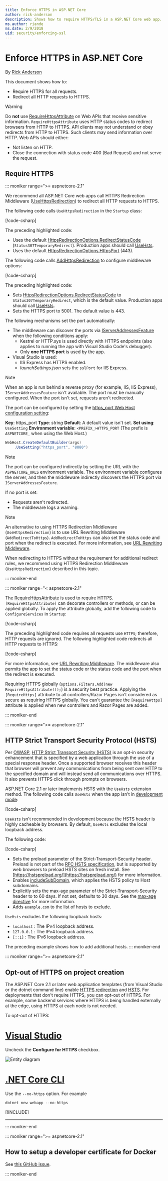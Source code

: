 ```yaml
---
title: Enforce HTTPS in ASP.NET Core
author: rick-anderson
description: Shows how to require HTTPS/TLS in a ASP.NET Core web app.
ms.author: riande
ms.date: 2/9/2018
uid: security/enforcing-ssl
---
```

# Enforce HTTPS in ASP.NET Core

By [Rick Anderson](https://twitter.com/RickAndMSFT)

This document shows how to:

* Require HTTPS for all requests.
* Redirect all HTTP requests to HTTPS.

> [!WARNING]
> Do **not** use [RequireHttpsAttribute](/dotnet/api/microsoft.aspnetcore.mvc.requirehttpsattribute) on Web APIs that receive sensitive information. `RequireHttpsAttribute` uses HTTP status codes to redirect browsers from HTTP to HTTPS. API clients may not understand or obey redirects from HTTP to HTTPS. Such clients may send information over HTTP. Web APIs should either:
>
> * Not listen on HTTP.
> * Close the connection with status code 400 (Bad Request) and not serve the request.

<a name="require"></a>
## Require HTTPS

::: moniker range=">= aspnetcore-2.1"

We recommend all ASP.NET Core web apps call HTTPS Redirection Middleware ([UseHttpsRedirection](/dotnet/api/microsoft.aspnetcore.builder.httpspolicybuilderextensions.usehttpsredirection)) to redirect all HTTP requests to HTTPS.

The following code calls `UseHttpsRedirection` in the `Startup` class:

[!code-csharp[](enforcing-ssl/sample/Startup.cs?name=snippet1&highlight=13)]

The preceding highlighted code:

* Uses the default [HttpsRedirectionOptions.RedirectStatusCode](/dotnet/api/microsoft.aspnetcore.httpspolicy.httpsredirectionoptions.redirectstatuscode) (`Status307TemporaryRedirect`). Production apps should call [UseHsts](#hsts).
* Uses the default [HttpsRedirectionOptions.HttpsPort](/dotnet/api/microsoft.aspnetcore.httpspolicy.httpsredirectionoptions.httpsport) (443).

The following code calls [AddHttpsRedirection](/dotnet/api/microsoft.aspnetcore.builder.httpsredirectionservicesextensions.addhttpsredirection) to configure middleware options:

[!code-csharp[](enforcing-ssl/sample/Startup.cs?name=snippet2&highlight=14-99)]

The preceding highlighted code:

* Sets [HttpsRedirectionOptions.RedirectStatusCode](/dotnet/api/microsoft.aspnetcore.httpspolicy.httpsredirectionoptions.redirectstatuscode) to `Status307TemporaryRedirect`, which is the default value. Production apps should call [UseHsts](#hsts).
* Sets the HTTPS port to 5001. The default value is 443.

The following mechanisms set the port automatically:

* The middleware can discover the ports via [IServerAddressesFeature](/dotnet/api/microsoft.aspnetcore.hosting.server.features.iserveraddressesfeature) when the following conditions apply:
  - Kestrel or HTTP.sys is used directly with HTTPS endpoints (also applies to running the app with Visual Studio Code's debugger).
  - Only **one HTTPS port** is used by the app.
* Visual Studio is used:
  - IIS Express has HTTPS enabled.
  - *launchSettings.json* sets the `sslPort` for IIS Express.

> [!NOTE]
> When an app is run behind a reverse proxy (for example, IIS, IIS Express), `IServerAddressesFeature` isn't available. The port must be manually configured. When the port isn't set, requests aren't redirected.

The port can be configured by setting the [https_port Web Host configuration setting](xref:fundamentals/host/web-host#https-port):

**Key**: https_port
**Type**: *string*
**Default**: A default value isn't set.
**Set using**: `UseSetting`
**Environment variable**: `<PREFIX_>HTTPS_PORT` (The prefix is `ASPNETCORE_` when using the Web Host.)

```csharp
WebHost.CreateDefaultBuilder(args)
    .UseSetting("https_port", "8080")
```

> [!NOTE]
> The port can be configured indirectly by setting the URL with the `ASPNETCORE_URLS` environment variable. The environment variable configures the server, and then the middleware indirectly discovers the HTTPS port via `IServerAddressesFeature`.

If no port is set:

* Requests aren't redirected.
* The middleware logs a warning.

> [!NOTE]
> An alternative to using HTTPS Redirection Middleware (`UseHttpsRedirection`) is to use URL Rewriting Middleware (`AddRedirectToHttps`). `AddRedirectToHttps` can also set the status code and port when the redirect is executed. For more information, see [URL Rewriting Middleware](xref:fundamentals/url-rewriting).
>
> When redirecting to HTTPS without the requirement for additional redirect rules, we recommend using HTTPS Redirection Middleware (`UseHttpsRedirection`) described in this topic.

::: moniker-end

::: moniker range="< aspnetcore-2.1"

The [RequireHttpsAttribute](/dotnet/api/microsoft.aspnetcore.mvc.requirehttpsattribute) is used to require HTTPS. `[RequireHttpsAttribute]` can decorate controllers or methods, or can be applied globally. To apply the attribute globally, add the following code to `ConfigureServices` in `Startup`:

[!code-csharp[](~/security/authentication/accconfirm/sample/WebApp1/Startup.cs?name=snippet2&highlight=4-999)]

The preceding highlighted code requires all requests use `HTTPS`; therefore, HTTP requests are ignored. The following highlighted code redirects all HTTP requests to HTTPS:

[!code-csharp[](authentication/accconfirm/sample/WebApp1/Startup.cs?name=snippet_AddRedirectToHttps&highlight=7-999)]

For more information, see [URL Rewriting Middleware](xref:fundamentals/url-rewriting). The middleware also permits the app to set the status code or the status code and the port when the redirect is executed.

Requiring HTTPS globally (`options.Filters.Add(new RequireHttpsAttribute());`) is a security best practice. Applying the
`[RequireHttps]` attribute to all controllers/Razor Pages isn't considered as secure as requiring HTTPS globally. You can't guarantee the `[RequireHttps]` attribute is applied when new controllers and Razor Pages are added.

::: moniker-end

::: moniker range=">= aspnetcore-2.1"

<a name="hsts"></a>
## HTTP Strict Transport Security Protocol (HSTS)

Per [OWASP](https://www.owasp.org/index.php/About_The_Open_Web_Application_Security_Project), [HTTP Strict Transport Security (HSTS)](https://www.owasp.org/index.php/HTTP_Strict_Transport_Security_Cheat_Sheet) is an opt-in security enhancement that is specified by a web application through the use of a special response header. Once a supported browser receives this header that browser will prevent any communications from being sent over HTTP to the specified domain and will instead send all communications over HTTPS. It also prevents HTTPS click through prompts on browsers.

ASP.NET Core 2.1 or later implements HSTS with the `UseHsts` extension method. The following code calls `UseHsts` when the app isn't in [development mode](xref:fundamentals/environments):

[!code-csharp[](enforcing-ssl/sample/Startup.cs?name=snippet1&highlight=10)]

`UseHsts` isn't recommended in development because the HSTS header is highly cacheable by browsers. By default, `UseHsts` excludes the local loopback address.

The following code:

[!code-csharp[](enforcing-ssl/sample/Startup.cs?name=snippet2&highlight=5-12)]

* Sets the preload parameter of the Strict-Transport-Security header. Preload is not part of the [RFC HSTS specification](https://tools.ietf.org/html/rfc6797), but is supported by web browsers to preload HSTS sites on fresh install. See [https://hstspreload.org/](https://hstspreload.org/) for more information.
* Enables [includeSubDomain](https://tools.ietf.org/html/rfc6797#section-6.1.2), which applies the HSTS policy to Host subdomains. 
* Explicitly sets the max-age parameter of the Strict-Transport-Security header to to 60 days. If not set, defaults to 30 days. See the [max-age directive](https://tools.ietf.org/html/rfc6797#section-6.1.1) for more information.
* Adds `example.com` to the list of hosts to exclude.

`UseHsts` excludes the following loopback hosts:

* `localhost` : The IPv4 loopback address.
* `127.0.0.1` : The IPv4 loopback address.
* `[::1]` : The IPv6 loopback address.

The preceding example shows how to add additional hosts.
::: moniker-end

::: moniker range=">= aspnetcore-2.1"

<a name="https"></a>
## Opt-out of HTTPS on project creation

The ASP.NET Core 2.1 or later web application templates (from Visual Studio or the dotnet command line) enable [HTTPS redirection](#require) and [HSTS](#hsts). For deployments that don't require HTTPS, you can opt-out of HTTPS. For example, some backend services where HTTPS is being handled externally at the edge, using HTTPS at each node is not needed.

To opt-out of HTTPS:

# [Visual Studio](#tab/visual-studio) 

Uncheck the **Configure for HTTPS** checkbox.

![Entity diagram](enforcing-ssl/_static/out.png)

#	[.NET Core CLI](#tab/netcore-cli) 

Use the `--no-https` option. For example

```console
dotnet new webapp --no-https
```

[!INCLUDE[](~/includes/webapp-alias-notice.md)]

---

::: moniker-end

::: moniker range=">= aspnetcore-2.1"

## How to setup a developer certificate for Docker

See [this GitHub issue](https://github.com/aspnet/Docs/issues/6199).

::: moniker-end
